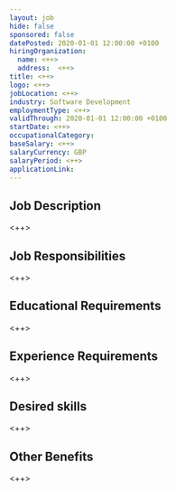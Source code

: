```yaml
---
layout: job
hide: false
sponsored: false
datePosted: 2020-01-01 12:00:00 +0100
hiringOrganization:
  name: <++>
  address:  <++>
title: <++>
logo: <++>
jobLocation: <++>
industry: Software Development
employmentType: <++>
validThrough: 2020-01-01 12:00:00 +0100
startDate: <++>
occupationalCategory:
baseSalary: <++>
salaryCurrency: GBP
salaryPeriod: <++>
applicationLink:
---
```


## Job Description
<++>

## Job Responsibilities
<++>

## Educational Requirements
<++>

## Experience Requirements
<++>

## Desired skills
<++>

## Other Benefits
<++>
